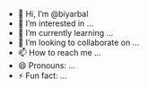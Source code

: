 - 👋 Hi, I’m @biyarbal
- 👀 I’m interested in ...
- 🌱 I’m currently learning ...
- 💞️ I’m looking to collaborate on ...
- 📫 How to reach me ...
- 😄 Pronouns: ...
- ⚡ Fun fact: ...

<!---
biyarbal/biyarbal is a ✨ special ✨ repository because its `README.md` (this file) appears on your GitHub profile.
You can click the Preview link to take a look at your changes.
--->
